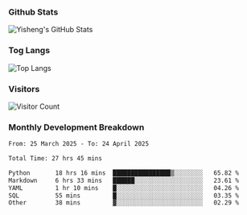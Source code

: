 ### Github Stats
![Yisheng's GitHub Stats](https://github-readme-stats-9qabuvhk1-gongyisheng.vercel.app/api?username=gongyisheng&count_private=true&show_icons=true)
### Tog Langs
![Top Langs](https://github-readme-stats-9qabuvhk1-gongyisheng.vercel.app/api/top-langs/?username=gongyisheng&layout=compact)
### Visitors
![Visitor Count](https://profile-counter.glitch.me/gongyisheng/count.svg)
### Monthly Development Breakdown
<!--START_SECTION:waka-->

```txt
From: 25 March 2025 - To: 24 April 2025

Total Time: 27 hrs 45 mins

Python       18 hrs 16 mins  ████████████████▒░░░░░░░░   65.82 %
Markdown     6 hrs 33 mins   ██████░░░░░░░░░░░░░░░░░░░   23.61 %
YAML         1 hr 10 mins    █░░░░░░░░░░░░░░░░░░░░░░░░   04.26 %
SQL          55 mins         █░░░░░░░░░░░░░░░░░░░░░░░░   03.35 %
Other        38 mins         ▓░░░░░░░░░░░░░░░░░░░░░░░░   02.29 %
```

<!--END_SECTION:waka-->
